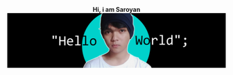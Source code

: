 <div align="center">
<strong>Hi, i am Saroyan</strong>
</div>


<img src="https://raw.githubusercontent.com/Saroyann/Saroyann/main/img/buat%20readme.jpg">

